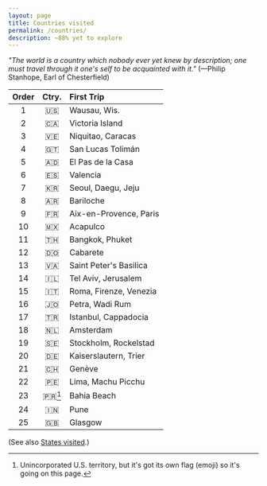 ```yaml
---
layout: page
title: Countries visited
permalink: /countries/
description: ~88% yet to explore
---
```

*"The world is a country which nobody ever yet knew by description; one must travel through it one's self to be acquainted with it."* (—Philip Stanhope, Earl of Chesterfield)

| Order | Ctry. | First Trip |
| :----: | :----: | :--- |
| 1 | 🇺🇸 | Wausau, Wis. |
| 2 | 🇨🇦 | Victoria Island |
| 3 | 🇻🇪 | Niquitao, Caracas |
| 4 | 🇬🇹 | San Lucas Tolimán |
| 5 | 🇦🇩 | El Pas de la Casa |
| 6 | 🇪🇸 | Valencia |
| 7 | 🇰🇷 | Seoul, Daegu, Jeju |
| 8 | 🇦🇷 | Bariloche |
| 9 | 🇫🇷 | Aix-en-Provence, Paris |
| 10 | 🇲🇽 | Acapulco |
| 11 | 🇹🇭 | Bangkok, Phuket |
| 12 | 🇩🇴 | Cabarete |
| 13 | 🇻🇦 | Saint Peter's Basilica |
| 14 | 🇮🇱 | Tel Aviv, Jerusalem |
| 15 | 🇮🇹 | Roma, Firenze, Venezia |
| 16 | 🇯🇴 | Petra, Wadi Rum |
| 17 | 🇹🇷 | Istanbul, Cappadocia |
| 18 | 🇳🇱 | Amsterdam |
| 19 | 🇸🇪 | Stockholm, Rockelstad |
| 20 | 🇩🇪 | Kaiserslautern, Trier |
| 21 | 🇨🇭 | Genève |
| 22 | 🇵🇪 | Lima, Machu Picchu |
| 23 | 🇵🇷[^1] | Bahia Beach |
| 24 | 🇮🇳 | Pune |
| 25 | 🇬🇧 | Glasgow |

[^1]: Unincorporated U.S. territory, but it's got its own flag (emoji) so it's going on this page.

(See also [States visited](/states/).)